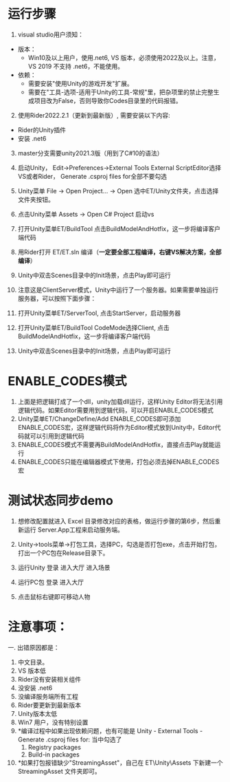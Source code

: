 # 运行步骤  
01. visual studio用户须知：
   - 版本：
      - Win10及以上用户，使用.net6, VS 版本，必须使用2022及以上。注意，VS 2019 不支持 .net6，不能使用。
   - 依赖：
     - 需要安装"使用Unity的游戏开发"扩展。
     - 需要在"工具-选项-适用于Unity的工具-常规"里，把杂项里的禁止完整生成项目改为False，否则导致你Codes目录里的代码报错。

02. 使用Rider2022.2.1（更新到最新版）, 需要安装以下内容:
   - Rider的Unity插件  
   - 安装 .net6  

03. master分支需要unity2021.3版（用到了C#10的语法）  

04. 启动Unity， Edit->Preferences->External Tools External ScriptEditor选择VS或者Rider， Generate .csproj files for全部不要勾选    

05. Unity菜单 File -> Open Project... -> Open 选中ET/Unity文件夹，点击选择文件夹按钮。  

06.  点击Unity菜单 Assets -> Open C# Project 启动vs  

07.  打开Unity菜单ET/BuildTool 点击BuildModelAndHotfix，这一步将编译客户端代码  

08.  用Rider打开 ET/ET.sln 编译（**一定要全部工程编译，右键VS解决方案，全部编译**）  

09. Unity中双击Scenes目录中的Init场景，点击Play即可运行  

10. 注意这是ClientServer模式，Unity中运行了一个服务器。如果需要单独运行服务器，可以按照下面步骤：  

11. 打开Unity菜单ET/ServerTool, 点击StartServer，启动服务器  

12. 打开Unity菜单ET/BuildTool CodeMode选择Client, 点击BuildModelAndHotfix，这一步将编译客户端代码  

13. Unity中双击Scenes目录中的Init场景，点击Play即可运行  

# ENABLE_CODES模式
1. 上面是把逻辑打成了一个dll，unity加载dll运行，这样Unity Editor将无法引用逻辑代码。如果Editor需要用到逻辑代码，可以开启ENABLE_CODES模式  
2. Unity菜单ET/ChangeDefine/Add ENABLE_CODES即可添加ENABLE_CODES宏，这样逻辑代码将作为Editor模式放到Unity中，Editor代码就可以引用到逻辑代码  
3. ENABLE_CODES模式不需要再BuildModelAndHotfix，直接点击Play就能运行  
4. ENABLE_CODES只能在编辑器模式下使用，打包必须去掉ENABLE_CODES宏


# 测试状态同步demo
1. 想修改配置就进入 Excel 目录修改对应的表格，做运行步骤的第6步，然后重新运行 Server.App工程来启动服务端。

2. Unity->tools菜单->打包工具，选择PC，勾选是否打包exe，点击开始打包，打出一个PC包在Release目录下。

3. 运行Unity 登录 进入大厅 进入场景

4. 运行PC包 登录 进入大厅

5. 点击鼠标右键即可移动人物

# 注意事项：

一. 出错原因都是：  

1. 中文目录。  
2. VS 版本低
3. Rider没有安装相关组件
4. 没安装 .net6
5. 没编译服务端所有工程
6. Rider要更新到最新版本  
7. Unity版本太低
8. Win7 用户，没有特别设置
9. *编译过程中如果出现依赖问题，也有可能是 Unity - External Tools - Generate .csproj files for:
   当中勾选了 
      1. Registry packages
      2. Build-in packages
10. *如果打包报错缺少"StreamingAsset"，自己在 ET\Unity\Assets 下新建一个 StreamingAsset 文件夹即可。




